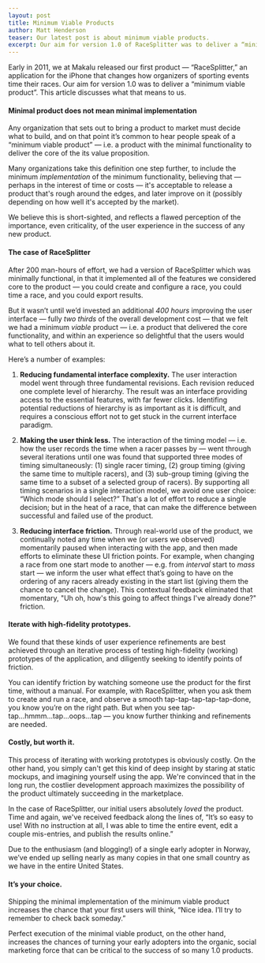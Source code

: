```yaml
---
layout: post
title: Minimum Viable Products
author: Matt Henderson
teaser: Our latest post is about minimum viable products.
excerpt: Our aim for version 1.0 of RaceSplitter was to deliver a “minimum viable product”. This article discusses what that means to us.
---
```


Early in 2011, we at Makalu released our first product — “RaceSplitter,” an application for the iPhone that changes how organizers of sporting events time their races. Our aim for version 1.0 was to deliver a “minimum viable product”. This article discusses what that means to us.

#### Minimal product does not mean minimal implementation

Any organization that sets out to bring a product to market must decide what to build, and on that point it’s common to hear people speak of a “minimum viable product” — i.e. a product with the minimal functionality to deliver the core of the its value proposition. 

Many organizations take this definition one step further, to include the minimum *implementation* of the minimum functionality, believing that — perhaps in the interest of time or costs — it's acceptable to release a product that's rough around the edges, and later improve on it (possibly depending on how well it's accepted by the market).

We believe this is short-sighted, and reflects a flawed perception of the importance, even criticality, of the user experience in the success of any new product.

#### The case of RaceSplitter

After 200 man-hours of effort, we had a version of RaceSplitter which was minimally functional, in that it implemented all of the features we considered core to the product — you could create and configure a race, you could time a race, and you could export results.

But it wasn’t until we’d invested an additional *400 hours* improving the user interface — fully *two thirds* of the overall development cost — that we felt we had a minimum *viable* product — i.e. a product that delivered the core functionality, and within an experience so delightful that the users would what to tell others about it.

Here’s a number of examples:

1. **Reducing fundamental interface complexity.** The user interaction model went through three fundamental revisions. Each revision reduced one complete level of hierarchy. The result was an interface providing access to the essential features, with far fewer clicks. Identifing potential reductions of hierarchy is as important as it is difficult, and requires a conscious effort not to get stuck in the current interface paradigm.

2. **Making the user think less.** The interaction of the timing model — i.e. how the user records the time when a racer passes by — went through several iterations until one was found that supported three modes of timing simultaneously: (1) single racer timing, (2) group timing (giving the same time to multiple racers), and (3) sub-group timing (giving the same time to a subset of a selected group of racers). By supporting all timing scenarios in a single interaction model, we avoid one user choice: “Which mode should I select?” That's a lot of effort to reduce a single decision; but in the heat of a race, that can make the difference between successful and failed use of the product.

3. **Reducing interface friction.** Through real-world use of the product, we continually noted any time when we (or users we observed) momentarily paused when interacting with the app, and then made efforts to eliminate these UI friction points. For example, when changing a race from one start mode to another — e.g. from *interval* start to *mass* start — we inform the user what effect that’s going to have on the ordering of any racers already existing in the start list (giving them the chance to cancel the change). This contextual feedback eliminated that momentary, "Uh oh, how's this going to affect things I've already done?" friction.

#### Iterate with high-fidelity prototypes.

We found that these kinds of user experience refinements are best achieved through an iterative process of testing high-fidelity (working) prototypes of the application, and diligently seeking to identify points of friction. 

You can identify friction by watching someone use the product for the first time, without a manual. For example, with RaceSplitter, when you ask them to create and run a race, and observe a smooth tap-tap-tap-tap-tap-done, you know you’re on the right path. But when you see tap-tap...hmmm...tap...oops...tap — you know further thinking and refinements are needed.

#### Costly, but worth it.

This process of iterating with working prototypes is obviously costly. On the other hand, you simply can't get this kind of deep insight by staring at static mockups, and imagining yourself using the app. We're convinced that in the long run, the costlier development approach maximizes the possibility of the product ultimately succeeding in the marketplace.

In the case of RaceSplitter, our initial users absolutely *loved* the product. Time and again, we've received feedback along the lines of, “It’s so easy to use! With no instruction at all, I was able to time the entire event, edit a couple mis-entries, and publish the results online.”

Due to the enthusiasm (and blogging!) of a single early adopter in Norway, we’ve ended up selling nearly as many copies in that one small country as we have in the entire United States.

#### It’s your choice.

Shipping the minimal implementation of the minimum viable product increases the chance that your first users will think, “Nice idea. I’ll try to remember to check back someday.”

Perfect execution of the minimal viable product, on the other hand, increases the chances of turning your early adopters into the organic, social marketing force that can be critical to the success of so many 1.0 products.
